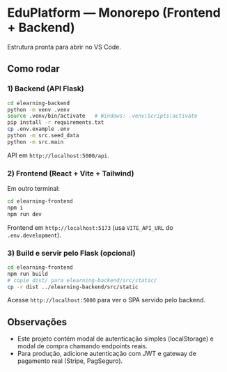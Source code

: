# EduPlatform — Monorepo (Frontend + Backend)
Estrutura pronta para abrir no VS Code.

## Como rodar
### 1) Backend (API Flask)
```bash
cd elearning-backend
python -m venv .venv
source .venv/bin/activate   # Windows: .venv\Scripts\activate
pip install -r requirements.txt
cp .env.example .env
python -m src.seed_data
python -m src.main
```
API em `http://localhost:5000/api`.

### 2) Frontend (React + Vite + Tailwind)
Em outro terminal:
```bash
cd elearning-frontend
npm i
npm run dev
```
Frontend em `http://localhost:5173` (usa `VITE_API_URL` do `.env.development`).

### 3) Build e servir pelo Flask (opcional)
```bash
cd elearning-frontend
npm run build
# copie dist/ para elearning-backend/src/static/
cp -r dist ../elearning-backend/src/static
```
Acesse `http://localhost:5000` para ver o SPA servido pelo backend.

## Observações
- Este projeto contém modal de autenticação simples (localStorage) e modal de compra chamando endpoints reais.
- Para produção, adicione autenticação com JWT e gateway de pagamento real (Stripe, PagSeguro).
